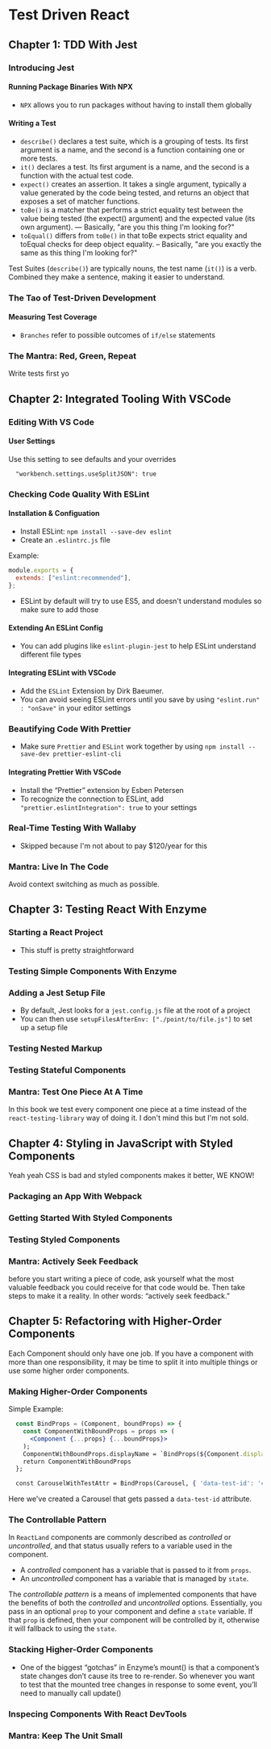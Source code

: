 # Test Driven React

## Chapter 1: TDD With Jest

### Introducing Jest

#### Running Package Binaries With NPX

- `NPX` allows you to run packages without having to install them globally

#### Writing a Test

- `describe()` declares a test suite, which is a grouping of tests. Its first argument is a name, and the second is a function containing one or more tests.
- `it()` declares a test. Its first argument is a name, and the second is a function with the actual test code.
- `expect()` creates an assertion. It takes a single argument, typically a value generated by the code being tested, and returns an object that exposes a set of matcher functions.
- `toBe()` is a matcher that performs a strict equality test between the value being tested (the expect() argument) and the expected value (its own argument). — Basically, "are you this thing I'm looking for?"
- `toEqual()` differs from `toBe()` in that toBe expects strict equality and toEqual checks for deep object equality. – Basically, "are you exactly the same as this thing I'm looking for?"

Test Suites (`describe()`) are typically nouns, the test name (`it()`) is a verb. Combined they make a sentence, making it easier to understand.

### The Tao of Test-Driven Development

#### Measuring Test Coverage

- `Branches` refer to possible outcomes of `if/else` statements

### The Mantra: Red, Green, Repeat

Write tests first yo

## Chapter 2: Integrated Tooling With VSCode

### Editing With VS Code

#### User Settings

Use this setting to see defaults and your overrides

```
  "workbench.settings.useSplitJSON": true
```

### Checking Code Quality With ESLint

#### Installation & Configuation

- Install ESLint: `npm install --save-dev eslint`
- Create an `.eslintrc.js` file

Example:

```js
module.exports = {
  extends: ["eslint:recommended"],
};
```

- ESLint by default will try to use ES5, and doesn't understand modules so make sure to add those

#### Extending An ESLint Config

- You can add plugins like `eslint-plugin-jest` to help ESLint understand different file types

#### Integrating ESLint with VSCode

- Add the `ESLint` Extension by Dirk Baeumer.
- You can avoid seeing ESLint errors until you save by using `​"eslint.run"​: ​"onSave"` in your editor settings

### Beautifying Code With Prettier

- Make sure `Prettier` and `ESLint` work together by using `npm​​ ​​install​​ ​​--save-dev​​ ​​prettier-eslint-cli`

#### Integrating Prettier With VSCode

- Install the “Prettier” extension by Esben Petersen
- To recognize the connection to ESLint, add `"prettier.eslintIntegration"​: ​true​` to your settings

### Real-Time Testing With Wallaby

- Skipped because I'm not about to pay \$120/year for this

### Mantra: Live In The Code

Avoid context switching as much as possible.

## Chapter 3: Testing React With Enzyme

### Starting a React Project

- This stuff is pretty straightforward

### Testing Simple Components With Enzyme

### Adding a Jest Setup File

- By default, Jest looks for a `jest.config.js` file at the root of a project
- You can then use `setupFilesAfterEnv: ["./point/to/file.js"]` to set up a setup file

### Testing Nested Markup

### Testing Stateful Components

### Mantra: Test One Piece At A Time

In this book we test every component one piece at a time instead of the `react-testing-library` way of doing it. I don't mind this but I'm not sold.

## Chapter 4: Styling in JavaScript with Styled Components

Yeah yeah CSS is bad and styled components makes it better, WE KNOW!

### Packaging an App With Webpack

### Getting Started With Styled Components

### Testing Styled Components

### Mantra: Actively Seek Feedback

before you start writing a piece of code, ask yourself what the most valuable feedback you could receive for that code would be. Then take steps to make it a reality. In other words: “actively seek feedback.”

## Chapter 5: Refactoring with Higher-Order Components

Each Component should only have one job. If you have a component with more than one responsibility, it may be time to split it into multiple things or use some higher order components.

### Making Higher-Order Components

Simple Example:

```jsx
  const BindProps = (Component, boundProps) => {
    const ComponentWithBoundProps = props => (
      <Component {...props} {...boundProps}>
    );
    ComponentWithBoundProps.displayName = `BindProps(${Component.displayName || Component.name})`;
    return ComponentWithBoundProps
  };

  const CarouselWithTestAttr = BindProps(Carousel, { 'data-test-id': 'carousel'})
```

Here we've created a Carousel that gets passed a `data-test-id` attribute.

### The Controllable Pattern

In `ReactLand` components are commonly described as _controlled_ or _uncontrolled_, and that status usually refers to a variable used in the component.

- A _controlled_ component has a variable that is passed to it from `props`.
- An _uncontrolled_ component has a variable that is managed by `state`.

The _controllable pattern_ is a means of implemented components that have the benefits of both the _controlled_ and _uncontrolled_ options. Essentially, you pass in an optional `prop` to your component and define a `state` variable. If that `prop` is defined, then your component will be controlled by it, otherwise it will fallback to using the `state`.

### Stacking Higher-Order Components

- One of the biggest “gotchas” in Enzyme’s mount() is that a component’s state changes don’t cause its tree to re-render. So whenever you want to test that the mounted tree changes in response to some event, you’ll need to manually call update()

### Inspecing Components With React DevTools

### Mantra: Keep The Unit Small
